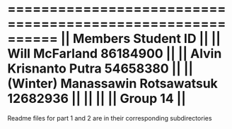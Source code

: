 ==========================================================
|| Members   			 	        Student ID	||
|| Will McFarland   		 	    86184900	||
|| Alvin Krisnanto Putra   	 	    54658380  	||
|| (Winter) Manassawin Rotsawatsuk	12682936	||
||    							                ||
|| Group 14   						            ||
==========================================================
Readme files for part 1 and 2 are in their corresponding subdirectories